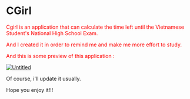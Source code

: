 # CGirl





<span style="color:red">
  Cgirl is an application that can calculate the time left until the Vietnamese Student's National High School Exam.


  And I created it in order to remind me and make me more effort to study.


  And this is some preview of this application :
  
<a href="https://ibb.co/z28dhPk"><img src="https://i.ibb.co/X5yHZFw/Untitled.png" alt="Untitled" border="0"></a>

</span>

Of course, i'll update it usually.

Hope you enjoy it!!!

